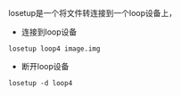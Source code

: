 losetup是一个将文件转连接到一个loop设备上，

* 连接到loop设备

```shell
losetup loop4 image.img
```

* 断开loop设备

```shell
losetup -d loop4 
```
